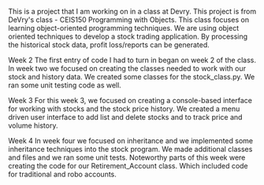 This is a project that I am working on in a class at Devry. This project is from DeVry's class - CEIS150 Programming with Objects. This class focuses on learning object-oriented programming techniques. We are using object oriented techniques to develop a stock trading application. By processing the historical stock data, profit loss/reports can be generated.

Week 2
The first entry of code I had to turn in began on week 2 of the class. In week two we focused on creating the classes needed to work with our stock and history data. We created some classes for the stock_class.py. We ran some unit testing code as well.

Week 3
For this week 3, we focused on creating a console-based interface for working with stocks and the stock price history. We created a menu driven user interface to add list and delete stocks and to track price and volume history.

Week 4
In week four we focused on inheritance and we implemented some inheritance techniques into the stock program. We made additional classes and files and we ran some unit tests. Noteworthy parts of this week were creating the code for our Retirement_Account class. Which included code for traditional and robo accounts.

